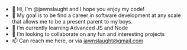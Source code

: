 - 👋 Hi, I’m @jawnslaught and I hope you enjoy my code!
- 👀 My goal is to be find a career in software development at any scale that allows me to be a present parent to my boys.
- 🌱 I’m currently learning Advanced JS and Node
- 💞️ I’m looking to collaborate on any fun and interesting projects
- 📫 Can reach me here, or via jawnslaught@gmail.com

<!---
jawnslaught/jawnslaught is a ✨ special ✨ repository because its `README.md` (this file) appears on your GitHub profile.
You can click the Preview link to take a look at your changes.
--->
